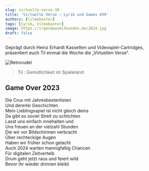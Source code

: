 ```yaml
---
slug: virtuelle-verse-39
title: 'Virtuelle Verse – Lyrik und Games #39'
authors: [tilmobaxter]
tags: [lyrik, tilmobaxter]
image: https://irgendwasmitkunden.de/2024.jpg
draft: false
---
```


Geprägt durch Heinz Erhardt Kassetten und Videospiel-Cartridges, präsentiert euch Til einmal die Woche die „Virtuellen Verse“.
<!--truncate-->

![Retrorudel](https://irgendwasmitkunden.de/2024.jpg)
> Til : Gemütlichkeit im Spieleland

## Game Over 2023 

Die Crux mit Jahresbestenlisten  
Und dererlei Geschichten  
Mein Lieblingsspiel ist nicht gleich deins  
Da gibt es soviel Streit zu schlichten  
Lasst uns einfach innehalten und  
Uns freuen an der vielzahl Stunden  
Die wir vor Bildschirmen verbracht  
Über rechteckige Augen  
Haben wir früher schon gelacht  
Auch 2024 warten mannigfaltig Chancen  
Für digitalen Zeitverteib  
Drum geht jetzt raus und feiert wild  
Bevor ihr wieder drinnen bleibt  
